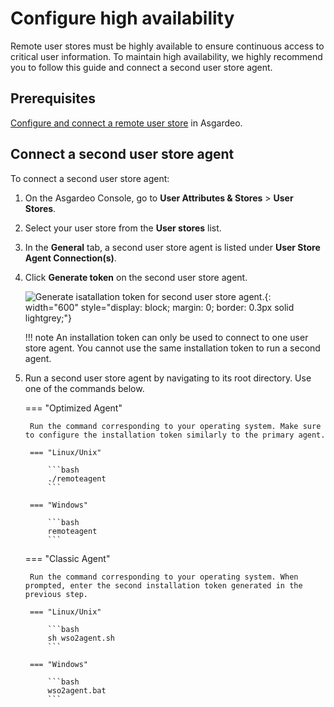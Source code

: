 # Configure high availability

Remote user stores must be highly available to ensure continuous access to critical user information. To maintain high availability, we highly recommend you to follow this guide and connect a second user store agent.

## Prerequisites

[Configure and connect a remote user store]({{base_path}}/guides/users/user-stores/configure-a-user-store/) in Asgardeo.

## Connect a second user store agent

To connect a second user store agent:

1. On the Asgardeo Console, go to **User Attributes & Stores** > **User Stores**.
2. Select your user store from the **User stores** list.
3. In the **General** tab, a second user store agent is listed under **User Store Agent Connection(s)**.
4. Click **Generate token** on the second user store agent.

    ![Generate isatallation token for second user store agent.]({{base_path}}/assets/img/guides/user-stores/generate-second-token.png){: width="600" style="display: block; margin: 0; border: 0.3px solid lightgrey;"}

    !!! note
        An installation token can only be used to connect to one user store agent. You cannot use the same installation token to run a second agent.

5. Run a second user store agent by navigating to its root directory. Use one of the commands below.

    === "Optimized Agent"

        Run the command corresponding to your operating system. Make sure to configure the installation token similarly to the primary agent.

        === "Linux/Unix"

            ```bash
            ./remoteagent
            ```
        
        === "Windows"

            ```bash
            remoteagent
            ```
        
        

    === "Classic Agent"

        Run the command corresponding to your operating system. When prompted, enter the second installation token generated in the previous step.

        === "Linux/Unix"

            ```bash
            sh wso2agent.sh
            ```

        === "Windows"

            ```bash
            wso2agent.bat
            ```

        
